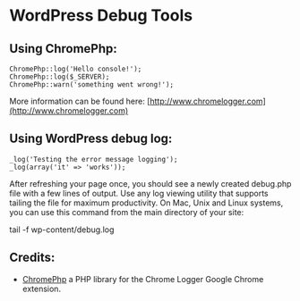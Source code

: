WordPress Debug Tools
=====

Using ChromePhp:
-----

    ChromePhp::log('Hello console!');
    ChromePhp::log($_SERVER);
    ChromePhp::warn('something went wrong!');

More information can be found here: [http://www.chromelogger.com](http://www.chromelogger.com)


Using WordPress debug log:
-----

    _log('Testing the error message logging');
    _log(array('it' => 'works'));

After refreshing your page once, you should see a newly created debug.php file with a few lines of output. Use any log viewing utility that supports tailing the file for maximum productivity. On Mac, Unix and Linux systems, you can use this command from the main directory of your site:

  tail -f wp-content/debug.log


Credits:
-----
- [ChromePhp](https://github.com/ccampbell/chromephp) a PHP library for the Chrome Logger Google Chrome extension.